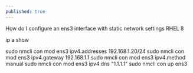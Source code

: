 ```yaml
---
published: true
---
```


How do I configure an ens3 interface with static network settings RHEL 8

ip a show

sudo nmcli con mod ens3 ipv4.addresses 192.168.1.20/24
sudo nmcli con mod ens3 ipv4.gateway 192.168.1.1
sudo nmcli con mod ens3 ipv4.method manual
sudo nmcli con mod ens3 ipv4.dns "1.1.1.1"
sudo nmcli con up ens3